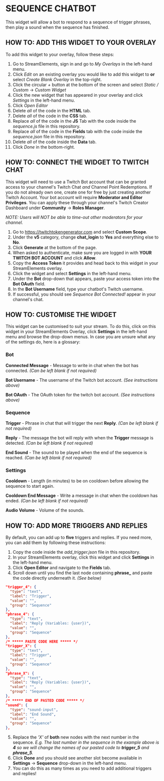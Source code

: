 # SEQUENCE CHATBOT
This widget will allow a bot to respond to a sequence of trigger phrases, then play a sound when the sequence has finished.

## HOW TO: ADD THIS WIDGET TO YOUR OVERLAY
To add this widget to your overlay, follow these steps:

1. Go to StreamElements, sign in and go to *My Overlays* in the left-hand menu.
2. Click *Edit* on an existing overlay you would like to add this widget to **or** select *Create Blank Overlay* in the top-right.
3. Click the circular *+* button at the bottom of the screen and select *Static / Custom* -> *Custom Widget*
4. Click the new widget that has appeared in your overlay and click *Settings* in the left-hand menu.
5. Click *Open Editor*
6. Delete *all* of the code in the **HTML** tab.
7. Delete *all* of the code in the **CSS** tab.
8. Replace *all* of the code in the **JS** Tab with the code inside the *sequence.js* file in this repository.
9. Replace *all* of the code in the **Fields** tab with the code inside the *sequence.json* file in this repository.
10. Delete *all* of the code inside the **Data** tab.
11. Click *Done* in the bottom-right.

## HOW TO: CONNECT THE WIDGET TO TWITCH CHAT
This widget will need to use a Twitch Bot account that can be granted access to your channel's Twitch Chat *and* Channel Point Redemptions. If you do not already own one, create one for free by just creating another Twitch Account. Your bot account will require **Moderator and Editor Privileges**. You can apply these through your channel's Twitch Creator Dashboard under **Community** -> **Roles Manager**.

*NOTE: Users will NOT be able to time-out other moderators for your channel.*

1. Go to https://twitchtokengenerator.com and select **Custom Scope**.
2. Under the **v5** category, change **chat_login** to **Yes** and everything else to **No**.
3. Click **Generate** at the bottom of the page.
4. When asked to authenticate, make sure you are logged in with **YOUR TWITCH BOT ACCOUNT** and click **Allow**.
5. Copy the **Access Token** it provides and head back to this widget in your StreamElements overlay.
6. Click the widget and select **Settings** in the left-hand menu.
7. Under the **Bot** drop-down that appears, paste your access token into the **Bot OAuth** field.
8. In the **Bot Username** field, type your chatbot's Twitch username.
9. If successful, you should see *Sequence Bot Connected!* appear in your channel's chat.

## HOW TO: CUSTOMISE THE WIDGET
This widget can be customised to suit your stream. To do this, click on this widget in your StreamElements Overlay, click **Settings** in the left-hand menu and browse the drop-down menus. In case you are unsure what any of the settings do, here is a glossary:

### Bot
**Connected Message** - Message to write in chat when the bot has connected. *(Can be left blank if not required)*

**Bot Username** - The username of the Twitch bot account. *(See instructions above)*

**Bot OAuth** - The OAuth token for the twitch bot account. *(See instructions above)*

### Sequence
**Trigger** - Phrase in chat that will trigger the next **Reply**. *(Can be left blank if not required)*

**Reply** - The message the bot will reply with when the **Trigger** message is detected. *(Can be left blank if not required)*

**End Sound** - The sound to be played when the end of the sequence is reached. *(Can be left blank if not required)*

### Settings
**Cooldown** - Length (in minutes) to be on cooldown before allowing the sequence to start again.

**Cooldown End Message** - Write a message in chat when the cooldown has ended. *(Can be left blank if not required)*

**Audio Volume** - Volume of the sounds.

## HOW TO: ADD MORE TRIGGERS AND REPLIES
By default, you can add up to **five** triggers and replies. If you need more, you can add them by following these instructions:

1. Copy the code inside the *add_trigger.json* file in this repository.
2. In your StreamElements overlay, click this widget and click **Settings** in the left-hand menu.
3. Click **Open Editor** and navigate to the **Fields** tab.
4. Scroll down until you find the last node containing **phrase_** and paste the code directly underneath it. *(See below)*

```json
"trigger_4": {
  "type": "text",
  "label": "Trigger",
  "value": "",
  "group": "Sequence"
},
"phrase_4": {
  "type": "text",
  "label": "Reply (Variables: {user})",
  "value": "",
  "group": "Sequence"
},
/* ***** PASTE CODE HERE ***** */
"trigger_X": {
  "type": "text",
  "label": "Trigger",
  "value": "",
  "group": "Sequence"
},
"phrase_X": {
  "type": "text",
  "label": "Reply (Variables: {user})",
  "value": "",
  "group": "Sequence"
},
/* ***** END OF PASTED CODE ***** */
"sound": {
  "type": "sound-input",
  "label": "End Sound",
  "value": "",
  "group": "Sequence"
},
```

5. Replace the *'X'* of **both** new nodes with the next number in the sequence. *E.g. The last number in the sequence in the example above is **4** so we will change the names of our pasted code to **trigger_5** and **phrase_5**.*
6. Click **Done** and you should see another slot become available in **Settings** -> **Sequence** drop-down in the left-hand menu.
7. You can do this as many times as you need to add additional triggers and replies!
